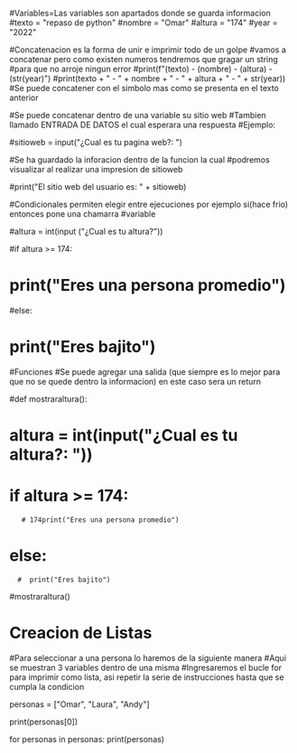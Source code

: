 #Variables=Las variables son apartados donde se guarda informacion
#texto = "repaso de python"
#nombre = "Omar"
#altura = "174"
#year = "2022"

#Concatenacion es la forma de unir  e imprimir todo de un golpe
#vamos a concatenar pero como existen numeros tendremos que gragar un string
#para que no arroje ningun error 
#print(f"(texto) - (nombre) - (altura) - (str(year)")
#print(texto + " - " + nombre + " - " + altura + " - " + str(year))
#Se puede concatener con el simbolo mas como se presenta en el texto anterior

#Se puede concatenar dentro de una variable su sitio web
#Tambien llamado ENTRADA DE DATOS el cual esperara una respuesta
#Ejemplo:

#sitioweb = input("¿Cual es tu pagina web?: ")

#Se ha guardado la inforacion dentro de la funcion la cual 
#podremos visualizar al realizar una impresion de sitioweb

#print("El sitio web del usuario es: " + sitioweb)

#Condicionales permiten elegir entre ejecuciones por ejemplo si(hace frio) entonces pone una chamarra
#variable

#altura = int(input ("¿Cual es tu altura?"))

#if altura >= 174:
#    print("Eres una persona promedio")
#else: 
#    print("Eres bajito")



#Funciones 
#Se puede agregar una salida (que siempre es lo mejor para que no se quede dentro la informacion) en este caso sera un return

#def mostraraltura():
 #   altura = int(input("¿Cual es tu altura?: "))

  #  if altura >= 174:
       # 174print("Eres una persona promedio")
#    else: 
      #  print("Eres bajito")

#mostraraltura()

# 
# Creacion de Listas
#Para seleccionar a una persona lo haremos de la siguiente manera
#Aqui se muestran 3 variables dentro de una misma
#Ingresaremos el bucle for para imprimir como lista, asi repetir la serie de instrucciones hasta que se cumpla la condicion

personas = ["Omar", "Laura", "Andy"]

print(personas[0]) 

for personas in personas:
    print(personas)

